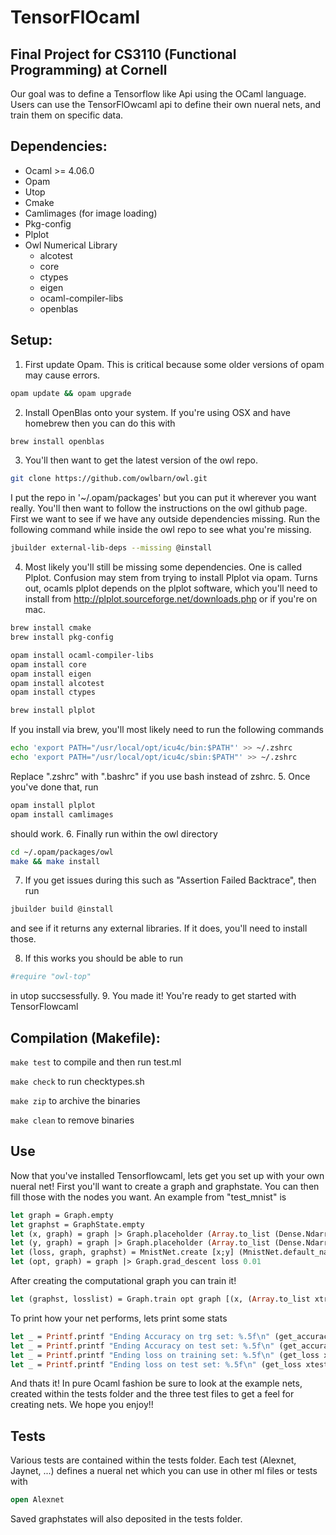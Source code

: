 # TensorFlOcaml

## Final Project for CS3110 (Functional Programming) at Cornell
Our goal was to define a Tensorflow like Api using the OCaml language. Users can use the TensorFlOwcaml api to define their own nueral nets, and train them on specific data. 

## Dependencies:
* Ocaml >= 4.06.0
* Opam
* Utop  
* Cmake
* Camlimages (for image loading)
* Pkg-config
* Plplot
* Owl Numerical Library
    * alcotest
    * core
    * ctypes
    * eigen 
    * ocaml-compiler-libs
    * openblas


## Setup:
1. First update Opam. This is critical because some older versions of opam may cause errors. 
```bash 
opam update && opam upgrade
```
2. Install OpenBlas onto your system. If you're using OSX and have homebrew then you can do this with 
```bash
brew install openblas
```
3. You'll then want to get the latest version of the owl repo. 
```bash 
git clone https://github.com/owlbarn/owl.git
```
I put the repo in '~/.opam/packages' but you can put it wherever you want really.
You'll then want to follow the instructions on the owl github page. 
First we want to see if we have any outside dependencies missing. Run the following command while inside the owl repo to see 
what you're missing.
```bash 
jbuilder external-lib-deps --missing @install
```
4. Most likely you'll still be missing some dependencies. One is called Plplot. Confusion may stem from trying to install Plplot via opam. Turns out, ocamls plplot
depends on the plplot software, which you'll need to install from http://plplot.sourceforge.net/downloads.php or if you're on mac. 
```bash 
brew install cmake
brew install pkg-config

opam install ocaml-compiler-libs
opam install core
opam install eigen
opam install alcotest
opam install ctypes

brew install plplot
```
If you install via brew, you'll most likely need to run the following commands 
```bash
echo 'export PATH="/usr/local/opt/icu4c/bin:$PATH"' >> ~/.zshrc
echo 'export PATH="/usr/local/opt/icu4c/sbin:$PATH"' >> ~/.zshrc
```
Replace ".zshrc" with ".bashrc" if you use bash instead of zshrc. 
5. Once you've done that, run
```bash
opam install plplot
opam install camlimages
```
should work. 
6. Finally run within the owl directory
```bash
cd ~/.opam/packages/owl
make && make install
```
7. If you get issues during this such as "Assertion Failed Backtrace", then run 
```bash
jbuilder build @install
```
and see if it returns any external libraries. If it does, you'll need to install those. 

8. If this works you should be able to run 
```bash
#require "owl-top"
```
in utop succsessfully. 
9. You made it! You're ready to get started with TensorFlowcaml

## Compilation (Makefile):
`make test` to compile and then run test.ml

`make check` to run checktypes.sh

`make zip` to archive the binaries

`make clean` to remove binaries



## Use
Now that you've installed Tensorflowcaml, lets get you set up with your own nueral net!
First you'll want to create a graph and graphstate. You can then fill those with the nodes you want.
An example from "test_mnist" is 
```ocaml
let graph = Graph.empty
let graphst = GraphState.empty
let (x, graph) = graph |> Graph.placeholder (Array.to_list (Dense.Ndarray.Generic.shape xtrainbatches.(0)))
let (y, graph) = graph |> Graph.placeholder (Array.to_list (Dense.Ndarray.Generic.shape ytrainbatches.(0)))
let (loss, graph, graphst) = MnistNet.create [x;y] (MnistNet.default_name) graph graphst
let (opt, graph) = graph |> Graph.grad_descent loss 0.01
```
After creating the computational graph you can train it!
```ocaml
let (graphst, losslist) = Graph.train opt graph [(x, (Array.to_list xtrainbatches)); (y, (Array.to_list ytrainbatches))] ~max_iter:100 ~delta:0.001 ~log_loss_every_ith:10 graphst
```
To print how your net performs, lets print some stats

```ocaml
let _ = Printf.printf "Ending Accuracy on trg set: %.5f\n" (get_accuracy (Array.sub xtrainbatches 0 10) (Array.sub ytrainbatches 0 10) graph graphst)
let _ = Printf.printf "Ending Accuracy on test set: %.5f\n" (get_accuracy (Array.sub xtestbatches 0 10) (Array.sub ytestbatches 0 10) graph graphst)
let _ = Printf.printf "Ending loss on training set: %.5f\n" (get_loss xtrainbatches.(0) ytrainbatches.(0) graph graphst)
let _ = Printf.printf "Ending loss on test set: %.5f\n" (get_loss xtestbatches.(0) ytestbatches.(0) graph graphst)
```

And thats it! In pure Ocaml fashion be sure to look at the example nets, created within the tests folder and the three test files to get a feel 
for creating nets. We hope you enjoy!!

## Tests
Various tests are contained within the tests folder. 
Each test (Alexnet, Jaynet, ...) defines a nueral net which you can use in other ml 
files or tests with 
```ocaml
open Alexnet 
```

Saved graphstates will also deposited in the tests folder. 